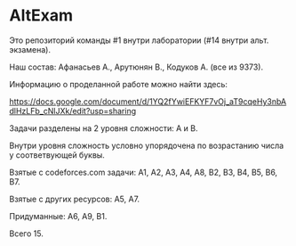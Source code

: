 # AltExam
Это репозиторий команды #1 внутри лаборатории (#14 внутри альт. экзамена). 

Наш состав:
Афанасьев А.,
Арутюнян В.,
Кодуков А. (все из 9373).


Информацию о проделанной работе можно найти здесь: 

https://docs.google.com/document/d/1YQ2fYwiEFKYF7vOj_aT9cqeHy3nbAdlHzLFb_cNlJXk/edit?usp=sharing


Задачи разделены на 2 уровня сложности: A и B.

Внутри уровня сложность условно упорядочена по возрастанию числа у соответвующей буквы.

Взятые с codeforces.com задачи: A1, A2, A3, A4, A8, B2, B3, B4, B5, B6, B7.

Взятые с других ресурсов: A5, A7.

Придуманные: A6, A9, B1.

Всего 15.
